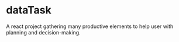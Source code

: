 # dataTask
A react project gathering many productive elements to help user with planning and decision-making.
